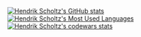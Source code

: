 [![Hendrik Scholtz's GitHub stats](https://github-readme-stats.vercel.app/api?username=Hendrik2319&show_icons=true&theme=default&hide=issues)](https://github.com/anuraghazra/github-readme-stats)
[![Hendrik Scholtz's Most Used Languages](https://github-readme-stats.vercel.app/api/top-langs/?username=Hendrik2319&layout=compact&theme=default)](https://github.com/anuraghazra/github-readme-stats)  
[![Hendrik Scholtz's codewars stats](https://www.codewars.com/users/Hendrik2319/badges/small)](https://www.codewars.com/)
